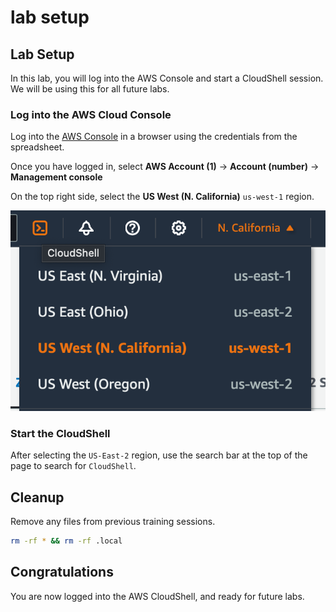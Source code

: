 # lab setup

## Lab Setup
In this lab, you will log into the AWS Console and start a CloudShell session. We will be using this for all future labs. 

### Log into the AWS Cloud Console
Log into the [AWS Console](https://d-916729713a.awsapps.com/start/) in a browser using the credentials from the spreadsheet.

Once you have logged in, select **AWS Account (1)** -> **Account (number)** -> **Management console**

On the top right side, select the **US West (N. California)** `us-west-1` region. 

![region](images/region.png)

### Start the CloudShell 
After selecting the `US-East-2` region, use the search bar at the top of the page to search for `CloudShell`. 

## Cleanup
Remove any files from previous training sessions. 
```bash
rm -rf * && rm -rf .local
```

## Congratulations
You are now logged into the AWS CloudShell, and ready for future labs. 
